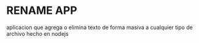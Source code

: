 # RENAME APP

aplicacion que agrega o elimina texto de forma masiva a cualquier tipo de archivo hecho en nodejs